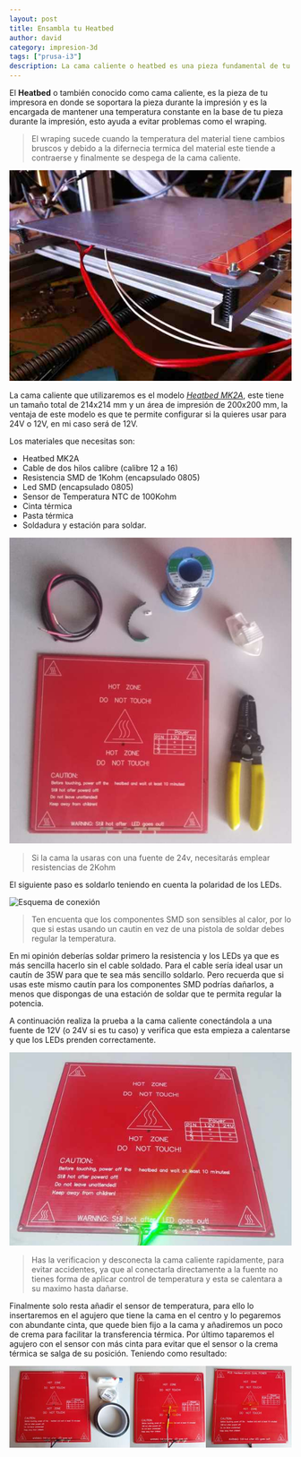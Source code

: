 ```yaml
---
layout: post
title: Ensambla tu Heatbed
author: david
category: impresion-3d
tags: ["prusa-i3"]
description: La cama caliente o heatbed es una pieza fundamental de tu impresora, ¡es la que soportara tu pieza!
---
```


El **Heatbed** o también conocido como cama caliente, es la pieza de tu impresora en donde se soportara la pieza durante la impresión y  es la encargada de mantener una temperatura constante en la base de tu pieza durante la impresión, esto ayuda a evitar problemas como el wraping.

> El wraping sucede cuando la temperatura del material tiene cambios bruscos y debido a la difernecia termica del material este tiende a contraerse y finalmente se despega de la cama caliente.

<img class="imagen-post" src="/assets/images/posts/impresion 3d/heatbed-ensamble.jpg" alt="Cama Caliente o heatbed">

La cama caliente que utilizaremos es el modelo [*Heatbed MK2A*](https://reprap.org/wiki/PCB_Heatbed), este tiene un tamaño total de 214x214 mm y un área de impresión de 200x200 mm, la ventaja de este modelo es que te permite configurar si la quieres usar para 24V o 12V, en mi caso será de 12V.

Los materiales que necesitas son:

- Heatbed MK2A
- Cable de dos hilos calibre (calibre 12 a 16)
- Resistencia SMD de 1Kohm (encapsulado 0805)
- Led SMD (encapsulado 0805)
- Sensor de Temperatura NTC de 100Kohm
- Cinta térmica
- Pasta térmica
- Soldadura y estación para soldar.

<img class="imagen-post" src="/assets/images/posts/impresion 3d/materiales-ensamble.jpg" alt="Materiales">

> Si la cama la usaras con una fuente de 24v, necesitarás emplear resistencias de 2Kohm

El siguiente paso es soldarlo teniendo en cuenta la polaridad de los LEDs.

<img class="imagen-post" src="https://reprap.org/mediawiki/images/0/02/PCB_HEATBED_DIAGRAM_r.jpg" alt="Esquema de conexión">

> Ten encuenta que los componentes SMD son sensibles al calor, por lo que si estas usando un cautin en vez de una pistola de soldar debes regular la temperatura.

En mi opinión deberías soldar primero la resistencia y los LEDs ya que es más sencilla hacerlo sin el cable soldado. Para el cable sería ideal usar un cautín de 35W para que te sea más sencillo soldarlo. Pero recuerda que si usas este mismo cautín para los componentes SMD podrías dañarlos, a menos que dispongas de una estación de soldar que te permita regular la potencia.

A continuación realiza la prueba a la cama caliente conectándola a una fuente de 12V (o 24V si es tu caso) y verifica que esta empieza a calentarse y que los LEDs prenden correctamente.

<img class="imagen-post" src="/assets/images/posts/impresion 3d/test-ensamble.jpg" alt="Prueba de la cama caliente">

> Has la verificacion y desconecta la cama caliente rapidamente, para evitar accidentes, ya que al conectarla directamente a la fuente no tienes forma de aplicar control de temperatura y esta se calentara a su maximo hasta dañarse.

Finalmente solo resta añadir el sensor de temperatura, para ello lo insertaremos en el agujero que tiene la cama en el centro y lo pegaremos con abundante cinta, que quede bien fijo a la cama y añadiremos un poco de crema para facilitar la transferencia térmica. Por último taparemos el agujero con el sensor con más cinta para evitar que el sensor o la crema térmica se salga de su posición. Teniendo como resultado:

<img class="imagen-post" src="/assets/images/posts/impresion 3d/sensor-ensamble.jpg" alt="Resultado final">